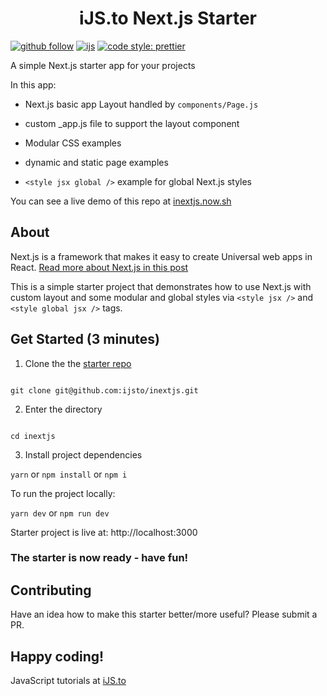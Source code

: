 <h1 align="center">iJS.to Next.js Starter</h1>

[![github follow](https://img.shields.io/github/followers/ijsto?color=%23ff665a&label=Follow%20iJS.to&logo=github&style=for-the-badge)](https://github.com/ijsto)
[![ijs](https://img.shields.io/badge/learn%20code-black?&message=Courses&style=for-the-badge&label=ijs.to&colorA=FF6666&colorB=776677)](https://ijs.to)
[![code style: prettier](https://img.shields.io/badge/code_style-prettier-ff69b4.svg?style=for-the-badge)](https://github.com/prettier/prettier)

A simple Next.js starter app for your projects

In this app:

- Next.js basic app Layout handled by `components/Page.js`

- custom \_app.js file to support the layout component

- Modular CSS examples

- dynamic and static page examples

- `<style jsx global />` example for global Next.js styles

You can see a live demo of this repo at [inextjs.now.sh](https://inextjs.now.sh/)

## About

Next.js is a framework that makes it easy to create Universal web apps in React.
[Read more about Next.js in this post](https://ijs.to/p/what-is-next.js)

This is a simple starter project that demonstrates how to use Next.js with custom layout and some modular and global styles via `<style jsx />` and `<style global jsx />` tags.

## Get Started (3 minutes)

1. Clone the the [starter repo](https://github.com/ijsto/nextjs)

```

git clone git@github.com:ijsto/inextjs.git

```

2. Enter the directory

```

cd inextjs

```

3. Install project dependencies

`yarn` or `npm install` or `npm i`

To run the project locally:

`yarn dev` or `npm run dev`

Starter project is live at: http://localhost:3000

### The starter is now ready - have fun!

## Contributing

Have an idea how to make this starter better/more useful? Please submit a PR.

## Happy coding!

JavaScript tutorials at [iJS.to](https://ijs.to/)
